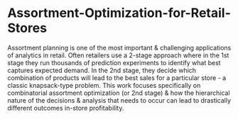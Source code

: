 # Assortment-Optimization-for-Retail-Stores
Assortment planning is one of the most important & challenging applications of analytics in retail. Often retailers use a 2-stage approach where in the 1st stage they run thousands of prediction experiments to identify what best captures expected demand. In the 2nd stage, they decide which combination of products will lead to the best sales for a particular store - a classic knapsack-type problem. This work focuses specifically on combinatorial assortment optimization (or 2nd stage) & how the hierarchical nature of the decisions & analysis that needs to occur can lead to drastically different outcomes in-store profitability. 

